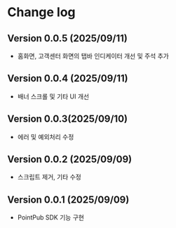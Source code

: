 # Change log

## Version 0.0.5 (2025/09/11)
- 홈화면, 고객센터 화면의 탭바 인디케이터 개선 및 주석 추가

## Version 0.0.4 (2025/09/11)
- 배너 스크롤 및 기타 UI 개선

## Version 0.0.3(2025/09/10)
- 에러 및 예외처리 수정

## Version 0.0.2 (2025/09/09)
- 스크립트 제거, 기타 수정 

## Version 0.0.1 (2025/09/09)
- PointPub SDK 기능 구현
